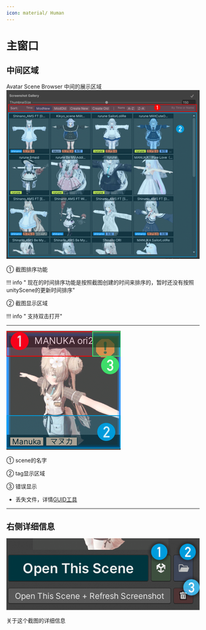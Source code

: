 ```yaml
---
icon: material/ Human
---
```


# 主窗口

## 中间区域

Avatar Scene Browser 中间的展示区域
![场景浏览-全部场景](img/场景浏览-全部场景.png)

① 截图排序功能

!!! info " 现在的时间排序功能是按照截图创建的时间来排序的，暂时还没有按照unityScene的更新时间排序"

② 截图显示区域

!!! info " 支持双击打开"

---

![场景浏览-全部场景](img/场景浏览-单独.png)

① scene的名字

② tag显示区域

③ 错误显示
- 丢失文件，详情[GUID工具](guid-batch-update-tool.md)


-----

## 右侧详细信息



![场景浏览-全部场景](img/场景浏览-详细栏.png)

关于这个截图的详细信息